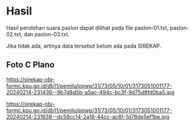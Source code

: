 # Hasil

Hasil perolehan suara paslon dapat dilihat pada file paslon-01.txt, paslon-02.txt, dan paslon-03.txt.

Jika tidak ada, artinya data tersebut belum ada pada SIREKAP.

## Foto C Plano

https://sirekap-obj-formc.kpu.go.id/db11/pemilu/ppwp/31/73/05/10/01/3173051001177-20240214-231436--9b7d8d5b-a5ac-494c-bc3f-9d75d8fd0ba5.jpg

https://sirekap-obj-formc.kpu.go.id/db11/pemilu/ppwp/31/73/05/10/01/3173051001177-20240214-231638--dc58cc14-2a18-44cc-ac6f-1d78de5ef1be.jpg

